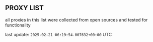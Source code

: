 ## PROXY LIST

all proxies in this list were collected from open sources and tested for functionality

last update: `2025-02-21 06:19:54.007632+00:00` UTC